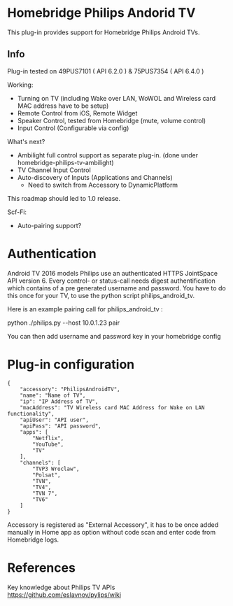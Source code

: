 # Homebridge Philips Andorid TV

This plug-in provides support for Homebridge Philips Android TVs.

## Info

Plug-in tested on 49PUS7101 ( API 6.2.0 ) & 75PUS7354 ( API 6.4.0 )

Working:

- Turning on TV (including Wake over LAN, WoWOL and Wireless card MAC address have to be setup)
- Remote Control from iOS, Remote Widget
- Speaker Control, tested from Homebridge (mute, volume control)
- Input Control (Configurable via config)

What's next?

- Ambilight full control support as separate plug-in. (done under homebridge-philips-tv-ambilight)
- TV Channel Input Control
- Auto-discovery of Inputs (Applications and Channels)
    - Need to switch from Accessory to DynamicPlatform

This roadmap should led to 1.0 release.

Scf-Fi:
- Auto-pairing support?

# Authentication

Android TV 2016 models Philips use an authenticated HTTPS JointSpace API version 6.
Every control- or status-call needs digest authentification which contains of a pre generated username and password.
You have to do this once for your TV, to use the python script philips_android_tv.

Here is an example pairing call for philips_android_tv :

python ./philips.py --host 10.0.1.23 pair

You can then add username and password key in your homebridge config

# Plug-in configuration

    {
        "accessory": "PhilipsAndroidTV", 
        "name": "Name of TV",
        "ip": "IP Address of TV",
        "macAddress": "TV Wireless card MAC Address for Wake on LAN functionality",
        "apiUser": "API user",
        "apiPass": "API password",
        "apps": [
            "Netflix",
            "YouTube",
            "TV"
        ],
        "channels": [
            "TVP3 Wroclaw",
            "Polsat",
            "TVN",
            "TV4",
            "TVN 7",
            "TV6"
        ]
    }

Accessory is registered as "External Accessory", it has to be once added manually in Home app as option without code scan and enter code from Homebridge logs.

# References

Key knowledge about Philips TV APIs https://github.com/eslavnov/pylips/wiki